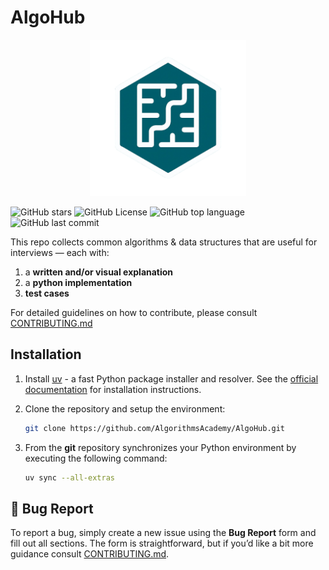 # AlgoHub

<p align="center">
  <img src="docs/source_images/AlgoHub_Logo_1.png" width="250">
  <br>
</p>

<!-- Will work once the repo is public -->

![GitHub stars](https://img.shields.io/github/stars/AlgorithmsAcademy/AlgoHub?style=flat)
![GitHub License](https://img.shields.io/github/license/AlgorithmsAcademy/AlgoHub)
![GitHub top language](https://img.shields.io/github/languages/top/AlgorithmsAcademy/AlgoHub)
![GitHub last commit](https://img.shields.io/github/last-commit/AlgorithmsAcademy/AlgoHub)

This repo collects common algorithms & data structures that are useful for interviews — each with:

1. a **written and/or visual explanation**
2. a **python implementation**
3. **test cases**

For detailed guidelines on how to contribute, please consult [CONTRIBUTING.md](docs/CONTRIBUTING.md)

## Installation

1. Install [uv](https://github.com/astral-sh/uv) - a fast Python package installer and resolver. See the [official documentation](https://github.com/astral-sh/uv#installation) for installation instructions.

2. Clone the repository and setup the environment:

   ```bash
   git clone https://github.com/AlgorithmsAcademy/AlgoHub.git
   ```

3. From the **git** repository synchronizes your Python environment by executing the following command:
   ```bash
   uv sync --all-extras
   ```

## 🐛 Bug Report

To report a bug, simply create a new issue using the **Bug Report** form and fill out all sections.
The form is straightforward, but if you’d like a bit more guidance consult [CONTRIBUTING.md](docs/CONTRIBUTING.md).
